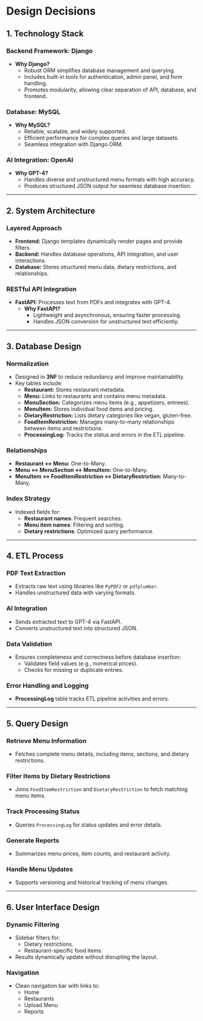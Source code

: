 # **Design Decisions**

## **1. Technology Stack**

### **Backend Framework: Django**

- **Why Django?**
  - Robust ORM simplifies database management and querying.
  - Includes built-in tools for authentication, admin panel, and form handling.
  - Promotes modularity, allowing clear separation of API, database, and frontend.

### **Database: MySQL**

- **Why MySQL?**
  - Reliable, scalable, and widely supported.
  - Efficient performance for complex queries and large datasets.
  - Seamless integration with Django ORM.

### **AI Integration: OpenAI**

- **Why GPT-4?**
  - Handles diverse and unstructured menu formats with high accuracy.
  - Produces structured JSON output for seamless database insertion.

---

## **2. System Architecture**

### **Layered Approach**

- **Frontend:** Django templates dynamically render pages and provide filters.
- **Backend:** Handles database operations, API integration, and user interactions.
- **Database:** Stores structured menu data, dietary restrictions, and relationships.

### **RESTful API Integration**

- **FastAPI:** Processes text from PDFs and integrates with GPT-4.
  - **Why FastAPI?**
    - Lightweight and asynchronous, ensuring faster processing.
    - Handles JSON conversion for unstructured text efficiently.

---

## **3. Database Design**

### **Normalization**

- Designed in **3NF** to reduce redundancy and improve maintainability.
- Key tables include:
  - **Restaurant:** Stores restaurant metadata.
  - **Menu:** Links to restaurants and contains menu metadata.
  - **MenuSection:** Categorizes menu items (e.g., appetizers, entrees).
  - **MenuItem:** Stores individual food items and pricing.
  - **DietaryRestriction:** Lists dietary categories like vegan, gluten-free.
  - **FoodItemRestriction:** Manages many-to-many relationships between items and restrictions.
  - **ProcessingLog:** Tracks the status and errors in the ETL pipeline.

### **Relationships**

- **Restaurant ↔ Menu:** One-to-Many.
- **Menu ↔ MenuSection ↔ MenuItem:** One-to-Many.
- **MenuItem ↔ FoodItemRestriction ↔ DietaryRestriction:** Many-to-Many.

### **Index Strategy**

- Indexed fields for:
  - **Restaurant names**: Frequent searches.
  - **Menu item names**: Filtering and sorting.
  - **Dietary restrictions**: Optimized query performance.

---

## **4. ETL Process**

### **PDF Text Extraction**

- Extracts raw text using libraries like `PyPDF2` or `pdfplumber`.
- Handles unstructured data with varying formats.

### **AI Integration**

- Sends extracted text to GPT-4 via FastAPI.
- Converts unstructured text into structured JSON.

### **Data Validation**

- Ensures completeness and correctness before database insertion:
  - Validates field values (e.g., numerical prices).
  - Checks for missing or duplicate entries.

### **Error Handling and Logging**

- **ProcessingLog** table tracks ETL pipeline activities and errors.

---

## **5. Query Design**

### **Retrieve Menu Information**

- Fetches complete menu details, including items, sections, and dietary restrictions.

### **Filter Items by Dietary Restrictions**

- Joins `FoodItemRestriction` and `DietaryRestriction` to fetch matching menu items.

### **Track Processing Status**

- Queries `ProcessingLog` for status updates and error details.

### **Generate Reports**

- Summarizes menu prices, item counts, and restaurant activity.

### **Handle Menu Updates**

- Supports versioning and historical tracking of menu changes.

---

## **6. User Interface Design**

### **Dynamic Filtering**

- Sidebar filters for:
  - Dietary restrictions.
  - Restaurant-specific food items.
- Results dynamically update without disrupting the layout.

### **Navigation**

- Clean navigation bar with links to:
  - Home
  - Restaurants
  - Upload Menu
  - Reports
